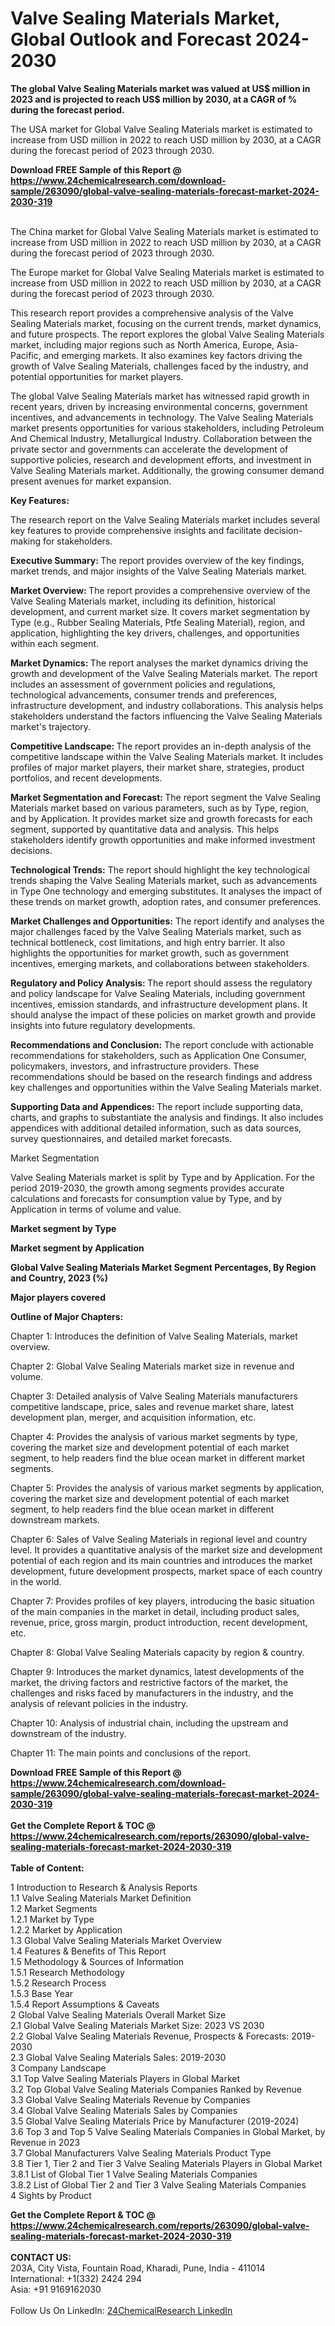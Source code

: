 <h1>Valve Sealing Materials Market, Global Outlook and Forecast 2024-2030</h1><p><strong>The global Valve Sealing Materials market was valued at US$ million in 2023 and is projected to reach US$ million by 2030, at a CAGR of % during the forecast period.</strong></p><p>
</p><p>The USA market for Global Valve Sealing Materials market is estimated to increase from USD million in 2022 to reach USD million by 2030, at a CAGR during the forecast period of 2023 through 2030.</p><div><b>Download FREE Sample of this Report @ 
            <a href="https://www.24chemicalresearch.com/download-sample/263090/global-valve-sealing-materials-forecast-market-2024-2030-319">
            https://www.24chemicalresearch.com/download-sample/263090/global-valve-sealing-materials-forecast-market-2024-2030-319</a></b></div><br><p>
</p><p>The China market for Global Valve Sealing Materials market is estimated to increase from USD million in 2022 to reach USD million by 2030, at a CAGR during the forecast period of 2023 through 2030.</p><p>
</p><p>The Europe market for Global Valve Sealing Materials market is estimated to increase from USD million in 2022 to reach USD million by 2030, at a CAGR during the forecast period of 2023 through 2030.</p><p>
</p><p>This research report provides a comprehensive analysis of the Valve Sealing Materials market, focusing on the current trends, market dynamics, and future prospects. The report explores the global Valve Sealing Materials market, including major regions such as North America, Europe, Asia-Pacific, and emerging markets. It also examines key factors driving the growth of Valve Sealing Materials, challenges faced by the industry, and potential opportunities for market players.</p><p>
The global Valve Sealing Materials market has witnessed rapid growth in recent years, driven by increasing environmental concerns, government incentives, and advancements in technology. The Valve Sealing Materials market presents opportunities for various stakeholders, including Petroleum And Chemical Industry, Metallurgical Industry. Collaboration between the private sector and governments can accelerate the development of supportive policies, research and development efforts, and investment in Valve Sealing Materials market. Additionally, the growing consumer demand present avenues for market expansion.</p><p>
<strong>Key Features:</strong></p><p>
The research report on the Valve Sealing Materials market includes several key features to provide comprehensive insights and facilitate decision-making for stakeholders.</p><p>
<strong>Executive Summary: </strong>The report provides overview of the key findings, market trends, and major insights of the Valve Sealing Materials market.</p><p>
<strong>Market Overview: </strong>The report provides a comprehensive overview of the Valve Sealing Materials market, including its definition, historical development, and current market size. It covers market segmentation by Type (e.g., Rubber Sealing Materials, Ptfe Sealing Material), region, and application, highlighting the key drivers, challenges, and opportunities within each segment.</p><p>
<strong>Market Dynamics: </strong>The report analyses the market dynamics driving the growth and development of the Valve Sealing Materials market. The report includes an assessment of government policies and regulations, technological advancements, consumer trends and preferences, infrastructure development, and industry collaborations. This analysis helps stakeholders understand the factors influencing the Valve Sealing Materials market's trajectory.</p><p>
<strong>Competitive Landscape: </strong>The report provides an in-depth analysis of the competitive landscape within the Valve Sealing Materials market. It includes profiles of major market players, their market share, strategies, product portfolios, and recent developments.</p><p>
<strong>Market Segmentation and Forecast: </strong>The report segment the Valve Sealing Materials market based on various parameters, such as by Type, region, and by Application. It provides market size and growth forecasts for each segment, supported by quantitative data and analysis. This helps stakeholders identify growth opportunities and make informed investment decisions.</p><p>
<strong>Technological Trends:</strong> The report should highlight the key technological trends shaping the Valve Sealing Materials market, such as advancements in Type One technology and emerging substitutes. It analyses the impact of these trends on market growth, adoption rates, and consumer preferences.</p><p>
<strong>Market Challenges and Opportunities:</strong> The report identify and analyses the major challenges faced by the Valve Sealing Materials market, such as technical bottleneck, cost limitations, and high entry barrier. It also highlights the opportunities for market growth, such as government incentives, emerging markets, and collaborations between stakeholders.</p><p>
<strong>Regulatory and Policy Analysis: </strong>The report should assess the regulatory and policy landscape for Valve Sealing Materials, including government incentives, emission standards, and infrastructure development plans. It should analyse the impact of these policies on market growth and provide insights into future regulatory developments.</p><p>
<strong>Recommendations and Conclusion:</strong> The report conclude with actionable recommendations for stakeholders, such as Application One Consumer, policymakers, investors, and infrastructure providers. These recommendations should be based on the research findings and address key challenges and opportunities within the Valve Sealing Materials market.</p><p>
<strong>Supporting Data and Appendices: </strong>The report include supporting data, charts, and graphs to substantiate the analysis and findings. It also includes appendices with additional detailed information, such as data sources, survey questionnaires, and detailed market forecasts.</p><p>
Market Segmentation</p><p>
Valve Sealing Materials market is split by Type and by Application. For the period 2019-2030, the growth among segments provides accurate calculations and forecasts for consumption value by Type, and by Application in terms of volume and value.</p><p>
<strong>Market segment by Type</strong></p><p>
</p><p>
</p><p><strong>Market segment by Application</strong></p><p>
</p><p>
</p><p><strong>Global Valve Sealing Materials Market Segment Percentages, By Region and Country, 2023 (%)</strong></p><p>
</p><p>
</p><p></p><p>
</p><p><strong>Major players covered</strong></p><p>
</p><p>
</p><p><strong>Outline of Major Chapters:</strong></p><p>
Chapter 1: Introduces the definition of Valve Sealing Materials, market overview.</p><p>
Chapter 2: Global Valve Sealing Materials market size in revenue and volume.</p><p>
Chapter 3: Detailed analysis of Valve Sealing Materials manufacturers competitive landscape, price, sales and revenue market share, latest development plan, merger, and acquisition information, etc.</p><p>
Chapter 4: Provides the analysis of various market segments by type, covering the market size and development potential of each market segment, to help readers find the blue ocean market in different market segments.</p><p>
Chapter 5: Provides the analysis of various market segments by application, covering the market size and development potential of each market segment, to help readers find the blue ocean market in different downstream markets.</p><p>
Chapter 6: Sales of Valve Sealing Materials in regional level and country level. It provides a quantitative analysis of the market size and development potential of each region and its main countries and introduces the market development, future development prospects, market space of each country in the world.</p><p>
Chapter 7: Provides profiles of key players, introducing the basic situation of the main companies in the market in detail, including product sales, revenue, price, gross margin, product introduction, recent development, etc.</p><p>
Chapter 8: Global Valve Sealing Materials capacity by region &amp; country.</p><p>
Chapter 9: Introduces the market dynamics, latest developments of the market, the driving factors and restrictive factors of the market, the challenges and risks faced by manufacturers in the industry, and the analysis of relevant policies in the industry.</p><p>
Chapter 10: Analysis of industrial chain, including the upstream and downstream of the industry.</p><p>
Chapter 11: The main points and conclusions of the report.</p><div><b>Download FREE Sample of this Report @ 
            <a href="https://www.24chemicalresearch.com/download-sample/263090/global-valve-sealing-materials-forecast-market-2024-2030-319">
            https://www.24chemicalresearch.com/download-sample/263090/global-valve-sealing-materials-forecast-market-2024-2030-319</a></b></div><br><div><b>Get the Complete Report & TOC @ 
            <a href="https://www.24chemicalresearch.com/reports/263090/global-valve-sealing-materials-forecast-market-2024-2030-319">
            https://www.24chemicalresearch.com/reports/263090/global-valve-sealing-materials-forecast-market-2024-2030-319</a></b></div><br>
            <b>Table of Content:</b><p>1 Introduction to Research & Analysis Reports<br />
    1.1 Valve Sealing Materials Market Definition<br />
    1.2 Market Segments<br />
        1.2.1 Market by Type<br />
        1.2.2 Market by Application<br />
    1.3 Global Valve Sealing Materials Market Overview<br />
    1.4 Features & Benefits of This Report<br />
    1.5 Methodology & Sources of Information<br />
        1.5.1 Research Methodology<br />
        1.5.2 Research Process<br />
        1.5.3 Base Year<br />
        1.5.4 Report Assumptions & Caveats<br />
2 Global Valve Sealing Materials Overall Market Size<br />
    2.1 Global Valve Sealing Materials Market Size: 2023 VS 2030<br />
    2.2 Global Valve Sealing Materials Revenue, Prospects & Forecasts: 2019-2030<br />
    2.3 Global Valve Sealing Materials Sales: 2019-2030<br />
3 Company Landscape<br />
    3.1 Top Valve Sealing Materials Players in Global Market<br />
    3.2 Top Global Valve Sealing Materials Companies Ranked by Revenue<br />
    3.3 Global Valve Sealing Materials Revenue by Companies<br />
    3.4 Global Valve Sealing Materials Sales by Companies<br />
    3.5 Global Valve Sealing Materials Price by Manufacturer (2019-2024)<br />
    3.6 Top 3 and Top 5 Valve Sealing Materials Companies in Global Market, by Revenue in 2023<br />
    3.7 Global Manufacturers Valve Sealing Materials Product Type<br />
    3.8 Tier 1, Tier 2 and Tier 3 Valve Sealing Materials Players in Global Market<br />
        3.8.1 List of Global Tier 1 Valve Sealing Materials Companies<br />
        3.8.2 List of Global Tier 2 and Tier 3 Valve Sealing Materials Companies<br />
4 Sights by Product</p><div><b>Get the Complete Report & TOC @ 
            <a href="https://www.24chemicalresearch.com/reports/263090/global-valve-sealing-materials-forecast-market-2024-2030-319">
            https://www.24chemicalresearch.com/reports/263090/global-valve-sealing-materials-forecast-market-2024-2030-319</a></b></div><br><b>CONTACT US:</b><br>
            203A, City Vista, Fountain Road, Kharadi, Pune, India - 411014<br>
            International: +1(332) 2424 294<br>
            Asia: +91 9169162030 <br><br>
            Follow Us On LinkedIn: <a href="https://www.linkedin.com/company/24chemicalresearch/">24ChemicalResearch LinkedIn</a>